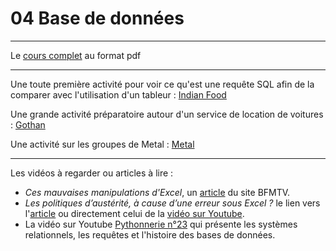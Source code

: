 # 04 Base de données

---

Le [cours complet](https://github.com/NaturelEtChaud/NSI-Terminale/blob/main/4%20Base%20de%20donn%C3%A9es/Terminale_NSI04_SGBD.pdf) au format pdf

---

Une toute première activité pour voir ce qu'est une requête SQL afin de la comparer avec l'utilisation d'un tableur : [Indian Food](https://github.com/NaturelEtChaud/NSI-Terminale/tree/main/4%20Base%20de%20donn%C3%A9es/indian_food)

Une grande activité préparatoire autour d'un service de location de voitures : [Gothan](https://github.com/NaturelEtChaud/NSI-Terminale/tree/main/4%20Base%20de%20donn%C3%A9es/Gothan)


Une activité sur les groupes de Metal : [Metal](https://github.com/NaturelEtChaud/NSI-Terminale/tree/main/4%20Base%20de%20donn%C3%A9es/metal)

---

Les vidéos à regarder ou articles à lire :
* *Ces mauvaises manipulations d'Excel*, un [article](https://www.bfmtv.com/tech/finance-espionnage-genetique-ces-mauvaises-manipulations-d-excel-qui-ont-conduit-a-des-desastres_AN-202010110001.html) du site BFMTV.
* *Les politiques d’austérité, à cause d’une erreur sous Excel ?*  le lien vers l'[article](https://scienceetonnante.com/2020/04/17/austerite-excel/) ou directement celui de la [vidéo sur Youtube](https://www.youtube.com/watch?v=yeX_Zs7zztY).
* La vidéo sur Youtube [Pythonnerie n°23](https://www.youtube.com/watch?v=pqoIBiM2AvE) qui présente les systèmes relationnels, les requêtes et l'histoire des bases de données.
